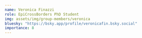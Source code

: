 ```yaml
---
name: Veronica Finazzi
role: EpiCrossBorders PhD Student
img: assets/img/group-members/veronica
bluesky: "https://bsky.app/profile/veronicafin.bsky.social"
importance: 8
---
```

